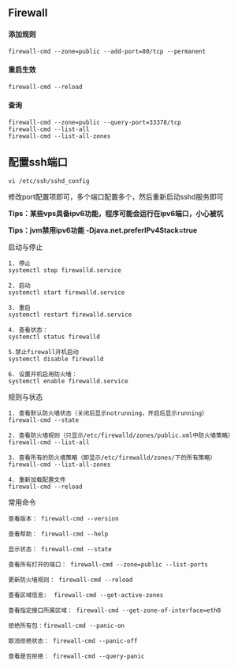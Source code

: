 ## Firewall

#### 添加规则

	firewall-cmd --zone=public --add-port=80/tcp --permanent

#### 重启生效

	firewall-cmd --reload

#### 查询

	firewall-cmd --zone=public --query-port=33378/tcp
	firewall-cmd --list-all
	firewall-cmd --list-all-zones   

## 配置ssh端口

	vi /etc/ssh/sshd_config

修改port配置项即可，多个端口配置多个，然后重新启动sshd服务即可

**Tips：某些vps具备ipv6功能，程序可能会运行在ipv6端口，小心被坑**

**Tips：jvm禁用ipv6功能 -Djava.net.preferIPv4Stack=true**

启动与停止

	1. 停止
	systemctl stop firewalld.service 
	
	2. 启动
	systemctl start firewalld.service 
	
	3. 重启
	systemctl restart firewalld.service
	
	4. 查看状态： 
	systemctl status firewalld 
	
	5.禁止firewall开机启动
	systemctl disable firewalld
	
	6. 设置开机启用防火墙：
	systemctl enable firewalld.service

规则与状态

	1. 查看默认防火墙状态（关闭后显示notrunning，开启后显示running）
	firewall-cmd --state              
	
	2. 查看防火墙规则（只显示/etc/firewalld/zones/public.xml中防火墙策略）
	firewall-cmd --list-all           
	
	3. 查看所有的防火墙策略（即显示/etc/firewalld/zones/下的所有策略）
	firewall-cmd --list-all-zones     
	
	4. 重新加载配置文件
	firewall-cmd --reload   

常用命令

	查看版本： firewall-cmd --version
	
	查看帮助： firewall-cmd --help
	
	显示状态： firewall-cmd --state
	
	查看所有打开的端口： firewall-cmd --zone=public --list-ports
	
	更新防火墙规则： firewall-cmd --reload
	
	查看区域信息:  firewall-cmd --get-active-zones
	
	查看指定接口所属区域： firewall-cmd --get-zone-of-interface=eth0
	
	拒绝所有包：firewall-cmd --panic-on
	
	取消拒绝状态： firewall-cmd --panic-off
	
	查看是否拒绝： firewall-cmd --query-panic